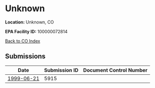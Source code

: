 # Unknown

**Location:** Unknown, CO

**EPA Facility ID:** 100000072814

[Back to CO Index](../../index.md)

## Submissions

| Date | Submission ID | Document Control Number |
|------|--------------|-------------------------|
| [1999-06-21](submissions/5915.md) | 5915 |  |

